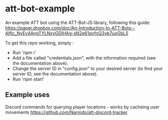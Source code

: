 # att-bot-example
An example ATT bot using the ATT-Bot-JS library, following this guide:
https://paper.dropbox.com/doc/An-Introduction-to-ATT-Bots--AlfIc_NyEv4AngTYLNxyGDIHAg-sN2e61qvfnQ3yb7uoGbL5

To get this repo working, simply :
- Run 'npm i'
- Add a file called "credentials.json", with the information required (see the documentation above).
- Change the server ID in "config.json" to your desired server (to find your server ID, see the documentation above).
- Run 'npm start'

## Example uses
Discord commands for querying player locations - works by cacheing user movements
https://github.com/Narmdo/att-discord-tracker
